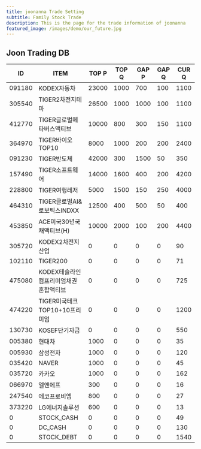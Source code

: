```yaml
---
title: joonanna Trade Setting
subtitle: Family Stock Trade
description: This is the page for the trade information of joonanna
featured_image: /images/demo/our_future.jpg
---
```


## Joon Trading DB

|ID|ITEM |TOP P|TOP Q|GAP P|GAP Q|CUR Q|
|--|-----|--|--|--|--|--|
|091180|KODEX자동차|23000|1000|700|100|1100|
|305540|TIGER2차전지테마|26500|1000|1000|100|1100|
|412770|TIGER글로벌메타버스액티브|10000|800|300|150|1100| 
|364970|TIGER바이오TOP10|8000|1000|200|200|2400|
|091230|TIGER반도체|42000|300|1500|50|350|
|157490|TIGER소프트웨어|14000|1600|400|200|4200|
|228800|TIGER여행레저|5000|1500|150|250|4000|
|464310|TIGER글로벌AI&로보틱스INDXX|12500|400|500|50|400|
|453850|ACE미국30년국채액티브(H)|10000|2000|100|200|4400|
|305720|KODEX2차전지산업|0|0|0|0|90|
|102110|TIGER200|0|0|0|0|71|
|475080|KODEX테슬라인컴프리미엄채권혼합액티브|0|0|0|0|725|
|474220|TIGER미국테크TOP10+10프리미엄|0|0|0|0|1200|
|130730|KOSEF단기자금|0|0|0|0|550|
|005380|현대차|1000|0|0|0|35|
|005930|삼성전자|1000|0|0|0|120|
|035420|NAVER|1000|0|0|0|45|
|035720|카카오|1000|0|0|0|162|
|066970|엘앤에프|300|0|0|0|16|
|247540|에코프로비엠|800|0|0|0|27|
|373220|LG에너지솔루션|600|0|0|0|13|
|0|STOCK_CASH|0|0|0|0|49|
|0|DC_CASH|0|0|0|0|130|
|0|STOCK_DEBT|0|0|0|0|1540|
